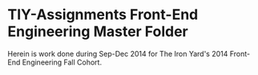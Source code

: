 TIY-Assignments Front-End Engineering Master Folder
===============

Herein is work done during Sep-Dec 2014 for The Iron Yard's 2014 Front-End Engineering Fall Cohort.
